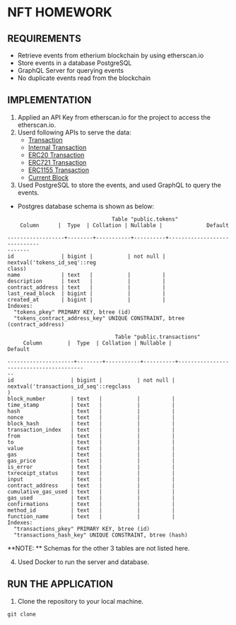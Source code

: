 # NFT HOMEWORK
## REQUIREMENTS
* Retrieve events from etherium blockchain by using etherscan.io
* Store events in a database PostgreSQL
* GraphQL Server for querying events
* No duplicate events read from the blockchain
## IMPLEMENTATION
1. Applied an API Key from etherscan.io for the project to access the etherscan.io.
2. Userd following APIs to serve the data:
    * [Transaction](https://api.etherscan.io/api?module=account&action=txlist&address=0x0&startblock=0&endblock=99999999&sort=asc&apikey=YourApiKeyToken)
    * [Internal Transaction](https://api.etherscan.io/api?module=account&action=txinternal&address=0x0&tag=latest&apikey=YourApiKeyToken)
    * [ERC20 Transaction](https://api.etherscan.io/api?module=account&action=tokentx&address=0x0&contractaddress=0x0&tag=latest&apikey=YourApiKeyToken)
    * [ERC721 Transaction](https://api.etherscan.io/api?module=account&action=tokennfttx&address=0x0&contractaddress=0x0&tag=latest&apikey=YourApiKeyToken)
    * [ERC1155 Transaction](https://api.etherscan.io/api?module=account&action=token1155tx&address=0x0&contractaddress=0x0&tag=latest&apikey=YourApiKeyToken)
    * [Current Block](https://api.etherscan.io/api?module=proxy&action=eth_blockNumber&apikey=YourApiKeyToken)
3. Used PostgreSQL to store the events, and used GraphQL to query the events.
  * Postgres database schema is shown as below:
  ```
                                   Table "public.tokens"
      Column      |  Type  | Collation | Nullable |              Default        
       
------------------+--------+-----------+----------+-----------------------------
-------
 id               | bigint |           | not null | nextval('tokens_id_seq'::reg
class)
 name             | text   |           |          | 
 description      | text   |           |          | 
 contract_address | text   |           |          | 
 last_read_block  | bigint |           |          | 
 created_at       | bigint |           |          | 
Indexes:
    "tokens_pkey" PRIMARY KEY, btree (id)
    "tokens_contract_address_key" UNIQUE CONSTRAINT, btree (contract_address)
  ```

  ```
                                    Table "public.transactions"
       Column        |  Type  | Collation | Nullable |                 Default                
  
---------------------+--------+-----------+----------+----------------------------------------
--
 id                  | bigint |           | not null | nextval('transactions_id_seq'::regclass
)
 block_number        | text   |           |          | 
 time_stamp          | text   |           |          | 
 hash                | text   |           |          | 
 nonce               | text   |           |          | 
 block_hash          | text   |           |          | 
 transaction_index   | text   |           |          | 
 from                | text   |           |          | 
 to                  | text   |           |          | 
 value               | text   |           |          | 
 gas                 | text   |           |          | 
 gas_price           | text   |           |          | 
 is_error            | text   |           |          | 
 txreceipt_status    | text   |           |          | 
 input               | text   |           |          | 
 contract_address    | text   |           |          | 
 cumulative_gas_used | text   |           |          | 
 gas_used            | text   |           |          | 
 confirmations       | text   |           |          | 
 method_id           | text   |           |          | 
 function_name       | text   |           |          | 
Indexes:
    "transactions_pkey" PRIMARY KEY, btree (id)
    "transactions_hash_key" UNIQUE CONSTRAINT, btree (hash)
  ```


**NOTE: ** Schemas for the other 3 tables are not listed here.


4. Used Docker to run the server and database.

## RUN THE APPLICATION
1. Clone the repository to your local machine.
```
git clone 
```